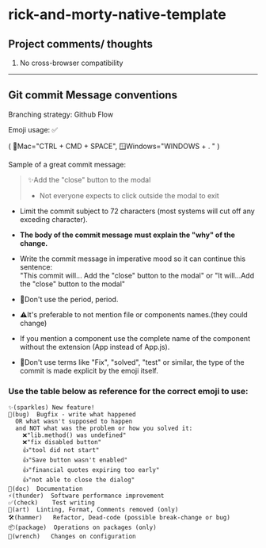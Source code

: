 # rick-and-morty-native-template

## Project comments/ thoughts

1. No cross-browser compatibility

---

## Git commit Message conventions

Branching strategy: Github Flow

Emoji usage: ✅

(
🍎Mac="CTRL + CMD + SPACE",
🪟Windows="WINDOWS + . "
)

Sample of a great commit message:

> ✨Add the "close" button to the modal
>
> - Not everyone expects to click outside the modal to exit

- Limit the commit subject to 72 characters (most systems will cut off any exceding character).

- **The body of the commit message must explain the "why" of the change.**

- Write the commit message in imperative mood so it can continue this sentence:
  \
  "This commit will... Add the "close" button to the modal"
  or
  "It will...Add the "close" button to the modal"

- 🚫Don't use the period, period.

- ⚠️It's preferable to not mention file or components names.(they could change)

- If you mention a component use the complete name of the component without the extension (App instead of App.js).

- 🚫Don't use terms like "Fix", "solved", "test" or similar, the type of the commit is made explicit by the emoji itself.

### Use the table below as reference for the correct emoji to use:

    ✨(sparkles)	New feature!
    🐛(bug)	Bugfix - write what happened
      OR what wasn't supposed to happen
      and NOT what was the problem or how you solved it:
        ❌"lib.method() was undefined"
        ❌"fix disabled button"
        👍"tool did not start"
        👍"Save button wasn't enabled"
        👍"financial quotes expiring too early"
        👍"not able to close the dialog"
    📃(doc)	Documentation
    ⚡(thunder)	Software performance improvement
    ✅(check)	Test writing
    🎨(art)	Linting, Format, Comments removed (only)
    🛠(hammer)	Refactor, Dead-code (possible break-change or bug)
    📦(package)	Operations on packages (only)
    🔧(wrench)	Changes on configuration
